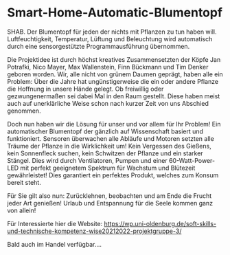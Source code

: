 # Smart-Home-Automatic-Blumentopf
SHAB. Der Blumentopf für jeden der nichts mit Pflanzen zu tun haben will. Luftfeuchtigkeit, Temperatur, Lüftung und Beleuchtung wird automatisch durch eine sensorgestützte Programmausführung übernommen.

Die Projektidee ist durch höchst kreatives Zusammensetzten der Köpfe Jan Potrafki, Nico Mayer, Max Wallenstein, Finn Bückmann und Tim Denker geboren worden. Wir, alle nicht von grünem Daumen geprägt, haben alle ein Problem: Über die Jahre hat ungünstigerweise die ein oder andere Pflanze die Hoffnung in unsere Hände gelegt. Ob freiwillig oder gezwungenermaßen sei dabei Mal in den Raum gestellt. Diese haben meist auch auf unerklärliche Weise schon nach kurzer Zeit von uns Abschied genommen.

Doch nun haben wir die Lösung für unser und vor allem für Ihr Problem! Ein automatischer Blumentopf der gänzlich auf Wissenschaft basiert und funktioniert. Sensoren überwachen alle Abläufe und Motoren setzten alle Träume der Pflanze in die Wirklichkeit um! Kein Vergessen des Gießens, kein Sonnenfleck suchen, kein Schwitzen der Pflanze und ein starker Stängel. Dies wird durch Ventilatoren, Pumpen und einer 60-Watt-Power-LED mit perfekt geeignetem Spektrum für Wachstum und Blütezeit gewährleistet! Dies garantiert ein perfektes Produkt, welches zum Konsum bereit steht.

Für Sie gilt also nun: Zurücklehnen, beobachten und am Ende die Frucht jeder Art genießen! Urlaub und Entspannung für die Seele kommen ganz von allein!

Für Interessierte hier die Website: https://wp.uni-oldenburg.de/soft-skills-und-technische-kompetenz-wise20212022-projektgruppe-3/

Bald auch im Handel verfügbar....
